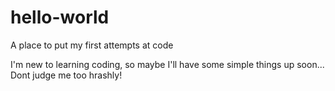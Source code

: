 # hello-world
A place to put my first attempts at code

I'm new to learning coding, so maybe I'll have some simple things up soon...
Dont judge me too hrashly!
